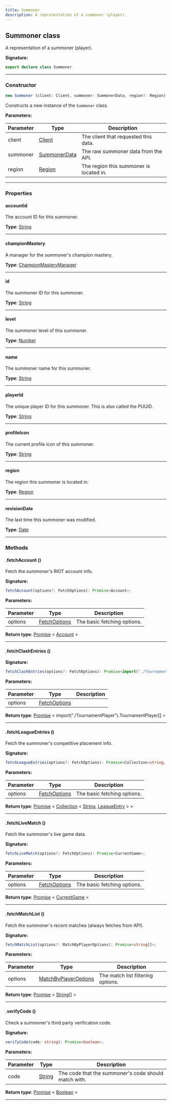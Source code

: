 ```yaml
---
title: Summoner
description: A representation of a summoner (player).
---
```


## Summoner class

A representation of a summoner (player).

**Signature:**

```ts
export declare class Summoner 
```

---

### Constructor

```ts
new Summoner (client: Client, summoner: SummonerData, region?: Region)
```

Constructs a new instance of the `Summoner` class.

**Parameters:**

| Parameter | Type | Description |
| --------- | ---- | ----------- |
| client | [Client](/api/Client.md) | The client that requested this data. |
| summoner | [SummonerData](/api/SummonerData.md) | The raw summoner data from the API. |
| region | [Region](/api/Region.md) | The region this summoner is located in. |
---

### Properties

#### accountId

The account ID for this summoner.



**Type**: [String](https://developer.mozilla.org/en-US/docs/Web/JavaScript/Reference/Global_Objects/String)

---

#### championMastery

A manager for the summoner's champion mastery.



**Type**: [ChampionMasteryManager](/api/ChampionMasteryManager.md)

---

#### id

The summoner ID for this summoner.



**Type**: [String](https://developer.mozilla.org/en-US/docs/Web/JavaScript/Reference/Global_Objects/String)

---

#### level

The summoner level of this summoner.



**Type**: [Number](https://developer.mozilla.org/en-US/docs/Web/JavaScript/Reference/Global_Objects/Number)

---

#### name

The summoner name for this summoner.



**Type**: [String](https://developer.mozilla.org/en-US/docs/Web/JavaScript/Reference/Global_Objects/String)

---

#### playerId

The unique player ID for this summoner. This is also called the PUUID.



**Type**: [String](https://developer.mozilla.org/en-US/docs/Web/JavaScript/Reference/Global_Objects/String)

---

#### profileIcon

The current profile icon of this summoner.



**Type**: [String](https://developer.mozilla.org/en-US/docs/Web/JavaScript/Reference/Global_Objects/String)

---

#### region

The region this summoner is located in.



**Type**: [Region](/api/Region.md)

---

#### revisionDate

The last time this summoner was modified.



**Type**: [Date](https://developer.mozilla.org/en-US/docs/Web/JavaScript/Reference/Global_Objects/Date)

---

### Methods

#### .fetchAccount ()

Fetch the summoner's RIOT account info.




**Signature:**

```ts
fetchAccount(options?: FetchOptions): Promise<Account>;
```

**Parameters:**

| Parameter | Type | Description |
| --------- | ---- | ----------- |
| options | [FetchOptions](/api/FetchOptions.md) | The basic fetching options. |

**Return type**: [Promise](https://developer.mozilla.org/en-US/docs/Web/JavaScript/Reference/Global_Objects/Promise) \< [Account](/api/Account.md) \>

---

#### .fetchClashEntries ()



**Signature:**

```ts
fetchClashEntries(options?: FetchOptions): Promise<import("./TournamentPlayer").TournamentPlayer[]>;
```

**Parameters:**

| Parameter | Type | Description |
| --------- | ---- | ----------- |
| options | [FetchOptions](/api/FetchOptions.md) |  |

**Return type**: [Promise](https://developer.mozilla.org/en-US/docs/Web/JavaScript/Reference/Global_Objects/Promise) \< import("./TournamentPlayer").TournamentPlayer[] \>

---

#### .fetchLeagueEntries ()

Fetch the summoner's competitive placement info.




**Signature:**

```ts
fetchLeagueEntries(options?: FetchOptions): Promise<Collection<string, LeagueEntry>>;
```

**Parameters:**

| Parameter | Type | Description |
| --------- | ---- | ----------- |
| options | [FetchOptions](/api/FetchOptions.md) | The basic fetching options. |

**Return type**: [Promise](https://developer.mozilla.org/en-US/docs/Web/JavaScript/Reference/Global_Objects/Promise) \< [Collection](https://discord.js.org/#/docs/collection/stable/class/Collection) \< [String](https://developer.mozilla.org/en-US/docs/Web/JavaScript/Reference/Global_Objects/String), [LeagueEntry](/api/LeagueEntry.md) \> \>

---

#### .fetchLiveMatch ()

Fetch the summoner's live game data.




**Signature:**

```ts
fetchLiveMatch(options?: FetchOptions): Promise<CurrentGame>;
```

**Parameters:**

| Parameter | Type | Description |
| --------- | ---- | ----------- |
| options | [FetchOptions](/api/FetchOptions.md) | The basic fetching options. |

**Return type**: [Promise](https://developer.mozilla.org/en-US/docs/Web/JavaScript/Reference/Global_Objects/Promise) \< [CurrentGame](/api/CurrentGame.md) \>

---

#### .fetchMatchList ()

Fetch the summoner's recent matches (always fetches from API).




**Signature:**

```ts
fetchMatchList(options?: MatchByPlayerOptions): Promise<string[]>;
```

**Parameters:**

| Parameter | Type | Description |
| --------- | ---- | ----------- |
| options | [MatchByPlayerOptions](/api/MatchByPlayerOptions.md) | The match list filtering options. |

**Return type**: [Promise](https://developer.mozilla.org/en-US/docs/Web/JavaScript/Reference/Global_Objects/Promise) \< [String](https://developer.mozilla.org/en-US/docs/Web/JavaScript/Reference/Global_Objects/String)[] \>

---

#### .verifyCode ()

Check a summoner's third party verification code.




**Signature:**

```ts
verifyCode(code: string): Promise<boolean>;
```

**Parameters:**

| Parameter | Type | Description |
| --------- | ---- | ----------- |
| code | [String](https://developer.mozilla.org/en-US/docs/Web/JavaScript/Reference/Global_Objects/String) | The code that the summoner's code should match with. |

**Return type**: [Promise](https://developer.mozilla.org/en-US/docs/Web/JavaScript/Reference/Global_Objects/Promise) \< [Boolean](https://developer.mozilla.org/en-US/docs/Web/JavaScript/Reference/Global_Objects/Boolean) \>

---

